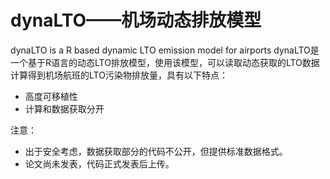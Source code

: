 # dynaLTO——机场动态排放模型
dynaLTO is a R based dynamic LTO emission model for airports
dynaLTO是一个基于R语言的动态LTO排放模型，使用该模型，可以读取动态获取的LTO数据计算得到机场航班的LTO污染物排放量，具有以下特点：
* 高度可移植性
* 计算和数据获取分开

注意：
* 出于安全考虑，数据获取部分的代码不公开，但提供标准数据格式。
* 论文尚未发表，代码正式发表后上传。

